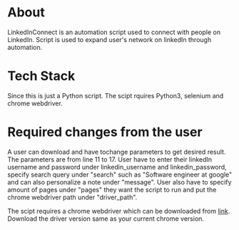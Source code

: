 # About
LinkedInConnect is an automation script used to connect with people on LinkedIn. Script is used to expand user's network on linkedIn through automation.

# Tech Stack
Since this is just a Python script. The scipt rquires Python3, selenium and chrome webdriver.


# Required changes from the user

A user can download and  have tochange parameters to get desired result. The parameters are from line 11 to 17. User have to enter their linkedIn username and password under linkedin_username and linkedin_password, specify search query under "search" such as "Software engineer at google" and can also personalize a note under "message". User also have to specify amount of pages under "pages" they want the script to run and put the chrome webdriver path under "driver_path".

The scipt requires a chrome webdriver which can be downloaded from [link](https://chromedriver.chromium.org/downloads).
Download the driver version same as your current chrome version. 

